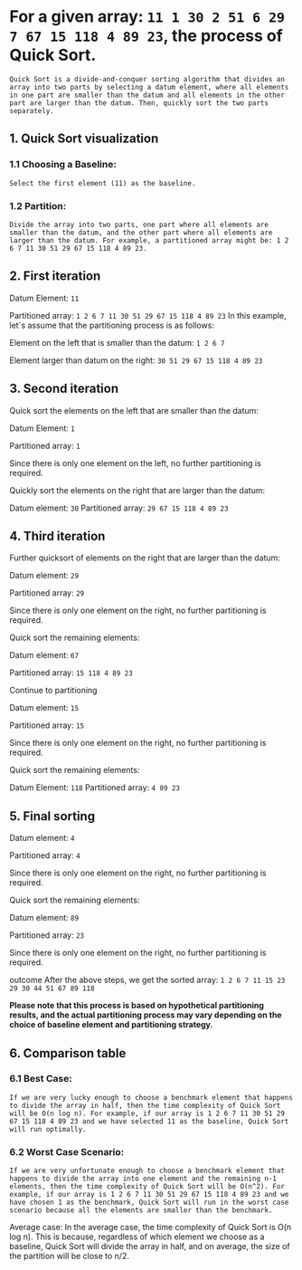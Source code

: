 # For a given array: `11 1 30 2 51 6 29 7 67 15 118 4 89 23`, the process of Quick Sort.

    Quick Sort is a divide-and-conquer sorting algorithm that divides an array into two parts by selecting a datum element, where all elements in one part are smaller than the datum and all elements in the other part are larger than the datum. Then, quickly sort the two parts separately.

## 1. Quick Sort visualization

### 1.1 Choosing a Baseline:

    Select the first element (11) as the baseline.

### 1.2 Partition:

    Divide the array into two parts, one part where all elements are smaller than the datum, and the other part where all elements are larger than the datum. For example, a partitioned array might be: 1 2 6 7 11 30 51 29 67 15 118 4 89 23.

## 2. First iteration

Datum Element: `11`

Partitioned array: `1 2 6 7 11 30 51 29 67 15 118 4 89 23`
In this example, let`s assume that the partitioning process is as follows:

Element on the left that is smaller than the datum: `1 2 6 7`

Element larger than datum on the right: `30 51 29 67 15 118 4 89 23`

## 3. Second iteration

Quick sort the elements on the left that are smaller than the datum:

Datum Element: `1`

Partitioned array: `1`

Since there is only one element on the left, no further partitioning is required.

Quickly sort the elements on the right that are larger than the datum:

Datum element: `30`
Partitioned array: `29 67 15 118 4 89 23`

## 4. Third iteration

Further quicksort of elements on the right that are larger than the datum:

Datum element: `29`

Partitioned array: `29`

Since there is only one element on the right, no further partitioning is required.

Quick sort the remaining elements:

Datum element: `67`

Partitioned array: `15 118 4 89 23`

Continue to partitioning

Datum element: `15`

Partitioned array: `15`

Since there is only one element on the right, no further partitioning is required.

Quick sort the remaining elements:

Datum Element: `118`
Partitioned array: `4 89 23`

## 5. Final sorting

Datum element: `4`

Partitioned array: `4`

Since there is only one element on the right, no further partitioning is required.

Quick sort the remaining elements:

Datum element: `89`

Partitioned array: `23`

Since there is only one element on the right, no further partitioning is required.

outcome
After the above steps, we get the sorted array: `1 2 6 7 11 15 23 29 30 44 51 67 89 118`

**Please note that this process is based on hypothetical partitioning results, and the actual partitioning process may vary depending on the choice of baseline element and partitioning strategy.**

## 6. Comparison table

### 6.1 Best Case:

    If we are very lucky enough to choose a benchmark element that happens to divide the array in half, then the time complexity of Quick Sort will be O(n log n). For example, if our array is 1 2 6 7 11 30 51 29 67 15 118 4 89 23 and we have selected 11 as the baseline, Quick Sort will run optimally.

### 6.2 Worst Case Scenario:

    If we are very unfortunate enough to choose a benchmark element that happens to divide the array into one element and the remaining n-1 elements, then the time complexity of Quick Sort will be O(n^2). For example, if our array is 1 2 6 7 11 30 51 29 67 15 118 4 89 23 and we have chosen 1 as the benchmark, Quick Sort will run in the worst case scenario because all the elements are smaller than the benchmark.

Average case: In the average case, the time complexity of Quick Sort is O(n log n). This is because, regardless of which element we choose as a baseline, Quick Sort will divide the array in half, and on average, the size of the partition will be close to n/2.
